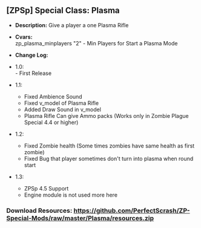 ## [ZPSp] Special Class: Plasma

* **Description:**
Give a player a one Plasma Rifle

* **Cvars:**<br/>
zp_plasma_minplayers "2" - Min Players for Start a Plasma Mode

* **Change Log:**<br/>
* 1.0:<br/>- First Release

* 1.1:<br/>
	- Fixed Ambience Sound<br/>
	- Fixed v_model of Plasma Rifle<br/>
	- Added Draw Sound in v_model<br/>
	- Plasma Rifle Can give Ammo packs (Works only in Zombie Plague Special 4.4 or higher)

* 1.2:<br/>
	- Fixed Zombie health (Some times zombies have same health as first zombie)<br/>
	- Fixed Bug that player sometimes don't turn into plasma when round start

* 1.3:<br/>
	- ZPSp 4.5 Support <br/>
	- Engine module is not used more here
	
### Download Resources: https://github.com/PerfectScrash/ZP-Special-Mods/raw/master/Plasma/resources.zip
